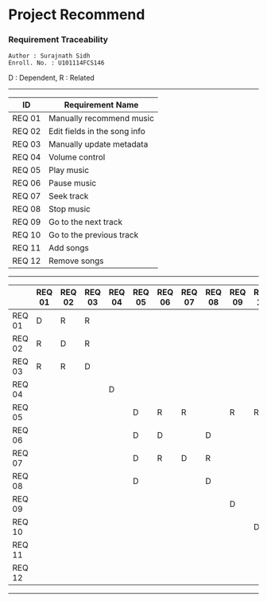 # Project Recommend

### Requirement Traceability

    Author : Surajnath Sidh
    Enroll. No. : U101114FCS146


D : Dependent, R : Related

---

| **ID** | **Requirement Name** |
| --- | --- |
| REQ 01 | Manually recommend music |
| REQ 02 | Edit fields in the song info |
| REQ 03 | Manually update metadata |
| REQ 04 | Volume control |
| REQ 05 | Play music |
| REQ 06 | Pause music |
| REQ 07 | Seek track |
| REQ 08 | Stop music |
| REQ 09 | Go to the next track |
| REQ 10 | Go to the previous track |
| REQ 11 | Add songs |
| REQ 12 | Remove songs |

---

| | REQ 01 | REQ 02 | REQ 03 | REQ 04 | REQ 05 | REQ 06 | REQ 07 | REQ 08 | REQ 09 | REQ 10 | REQ 11 | REQ 12 |
| --- | --- | --- | --- | --- | --- | --- | --- | --- | --- | --- | --- | --- |
| REQ 01 | D | R | R |  |  |  |  |  |  |  | D |  |
| REQ 02 | R | D | R |  |  |  |  |  |  |  | D |  |
| REQ 03 | R | R | D |  |  |  |  |  |  |  | D |  |
| REQ 04 |  |  |  | D |  |  |  |  |  |  |  |  |
| REQ 05 |  |  |  |  | D | R | R |  | R | R | D |  |
| REQ 06 |  |  |  |  | D | D |  | D |  |  | D |  |
| REQ 07 |  |  |  |  | D | R | D | R |  |  | D |  |
| REQ 08 |  |  |  |  | D |  |  | D |  |  | D |  |
| REQ 09 |  |  |  |  |  |  |  |  | D |  | D | R |
| REQ 10 |  |  |  |  |  |  |  |  |  | D | D | R |
| REQ 11 |  |  |  |  |  |  |  |  |  |  | D |  |
| REQ 12 |  |  |  |  |  |  |  |  |  |  | D | D |

---

